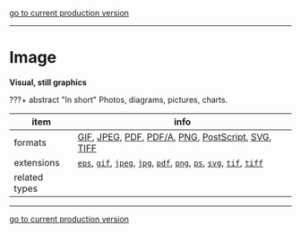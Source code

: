 [go to current production version]({{preferredFormats}})

---



# Image

**Visual, still graphics**

???+ abstract "In short"
    Photos, diagrams, pictures, charts.

item | info
--- | ---
formats | [GIF](../fileFormats/gif.md), [JPEG](../fileFormats/jpeg.md), [PDF](../fileFormats/pdf.md), [PDF/A](../fileFormats/pdfa.md), [PNG](../fileFormats/png.md), [PostScript](../fileFormats/postscript.md), [SVG](../fileFormats/svg.md), [TIFF](../fileFormats/tiff.md)
extensions | [`eps`](../extensions/eps.md), [`gif`](../extensions/gif.md), [`jpeg`](../extensions/jpeg.md), [`jpg`](../extensions/jpg.md), [`pdf`](../extensions/pdf.md), [`png`](../extensions/png.md), [`ps`](../extensions/ps.md), [`svg`](../extensions/svg.md), [`tif`](../extensions/tif.md), [`tiff`](../extensions/tiff.md)
related types | 




---

[go to current production version]({{preferredFormats}})
